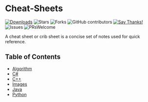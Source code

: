 # Cheat-Sheets


[![Downloads](https://img.shields.io/pypi/dm/pdf2textlib.svg)](https://pypistats.org/packages/pdf2textlib)
![Stars](https://img.shields.io/github/stars/Pravalli21/Cheat-Sheets.svg?style=social)
![Forks](https://img.shields.io/github/forks/Pravalli21/Cheat-Sheets.svg?style=social)
![GitHub contributors](https://img.shields.io/github/contributors/Pravalli21/Cheat-Sheets.svg)
[![Say Thanks!](https://img.shields.io/badge/Say-Thanks!-yellow.svg)](https://Pravalli21.ml)
![Issues](https://img.shields.io/github/issues/Pravalli21/Cheat-Sheets)
![PRsWelcome](https://img.shields.io/badge/PRs-welcome-informational)

A cheat sheet or crib sheet is a concise set of notes used for quick reference.

## Table of Contents
- [Algorithm](https://github.com/smriti1313/Cheat-Sheets/blob/master/Algorithms/Algorithms.pdf)
- [C#](https://github.com/smriti1313/Cheat-Sheets/blob/master/C%23/README.md)
- [C++](https://github.com/sandeep1324/Cheat-Sheets/blob/master/C%2B%2B/Cpp.pdf)
- [Images](Images//README.md)
- [Java](https://github.com/smriti1313/Cheat-Sheets/blob/master/Java/README.md)
- [Python](Python/README.md)
